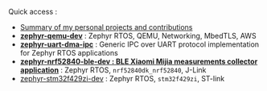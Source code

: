 

Quick access : 
- [Summary of my personal projects and contributions](https://github.com/lucasdietrich/lucasdietrich/blob/master/detailled.md)
- **[zephyr-qemu-dev](https://github.com/lucasdietrich/zephyr-qemu-dev)** : Zephyr RTOS, QEMU, Networking, MbedTLS, AWS
- [**zephyr-uart-dma-ipc**](https://github.com/lucasdietrich/zephyr-uart-dma-ipc) : Generic IPC over UART protocol implementation for Zephyr RTOS applications
- **[zephyr-nrf52840-ble-dev : BLE Xiaomi Mijia measurements collector application](https://github.com/lucasdietrich/zephyr-nrf52840-ble-dev)** : Zephyr RTOS, `nrf52840dk_nrf52840`, J-Link
- [zephyr-stm32f429zi-dev](https://github.com/lucasdietrich/stm32f429zi-dev) : Zephyr RTOS, `stm32f429zi`, ST-link



